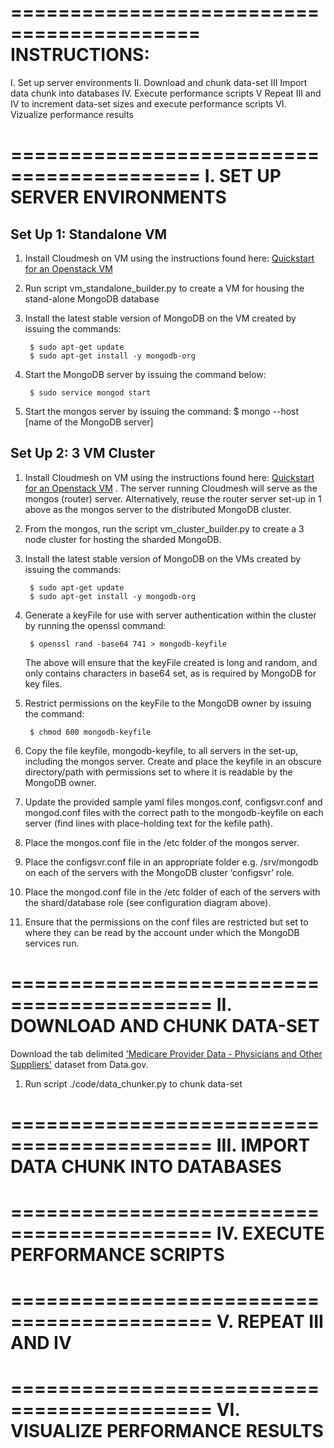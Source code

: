==========================================
INSTRUCTIONS:
==========================================
I. 	Set up server environments
II.	Download and chunk data-set 
III 	Import data chunk into databases
IV.	Execute performance scripts
V	Repeat III and IV to increment data-set sizes and execute performance scripts
VI.	Vizualize performance results


==========================================
I. SET UP SERVER ENVIRONMENTS	
==========================================

Set Up 1: Standalone VM
------------------------
1. Install Cloudmesh on VM using the instructions found here: [Quickstart for an Openstack VM](http://cloudmesh.github.io/introduction_to_cloud_computing/cloudmesh/setup/setup_openstack.html)
 
2. Run script vm_standalone_builder.py to create a VM for housing the stand-alone MongoDB database

3. Install the latest stable version of MongoDB on the VM created by issuing the commands:
	
		$ sudo apt-get update
		$ sudo apt-get install -y mongodb-org

4. Start the MongoDB server by issuing the command below:

		$ sudo service mongod start

5. Start the mongos server by issuing the command:
		$ mongo --host [name of the MongoDB server]


Set Up 2: 3 VM Cluster
------------------------
1. Install Cloudmesh on VM using the instructions found here:  [Quickstart for an Openstack VM](http://cloudmesh.github.io/introduction_to_cloud_computing/cloudmesh/setup/setup_openstack.html) . The server running Cloudmesh will serve as the mongos (router) server. Alternatively, reuse the router server set-up in 1 above as the mongos server to the distributed MongoDB cluster.

2. From the mongos, run the script vm_cluster_builder.py to create a 3 node cluster for hosting the sharded MongoDB. 

3. Install the latest stable version of MongoDB on the VMs created by issuing the commands:
	
		$ sudo apt-get update
		$ sudo apt-get install -y mongodb-org

4. Generate a keyFile for use with server authentication within the cluster by running the openssl command: 

		$ openssl rand -base64 741 > mongodb-keyfile

   The above will ensure that the keyFile created is long and random, and only contains characters in base64 set, as is required by MongoDB for key files. 

5. Restrict permissions on the keyFile to the MongoDB owner by issuing the command:

		$ chmod 600 mongodb-keyfile 

6. Copy the file keyfile, mongodb-keyfile, to all servers in the set-up, including the mongos server. Create and place the keyfile in an obscure directory/path with permissions set to where it is readable by the MongoDB owner.

7. Update the provided sample yaml files mongos.conf, configsvr.conf and mongod.conf files with the correct path to the mongodb-keyfile on each server (find lines with place-holding text for the kefile path).

8. Place the mongos.conf file in the /etc folder of the mongos server. 

9. Place the configsvr.conf file in an appropriate folder e.g. /srv/mongodb  on each of the servers with the MongoDB cluster ‘configsvr’ role.
 
10. Place the mongod.conf file in the /etc folder of each of the servers with the shard/database role (see configuration diagram above). 

11. Ensure that the permissions on the conf files are restricted but set to where they can be read by the account under which the MongoDB services run. 

===========================================
II. DOWNLOAD AND CHUNK DATA-SET
===========================================
Download the tab delimited ['Medicare Provider Data - Physicians and Other Suppliers'](http://www.cms.gov/apps/ama/license-2011.asp?file=http://download.cms.gov/Research-Statistics-Data-and-Systems/Statistics-Trends-and-Reports/Medicare-Provider-Charge-Data/Downloads/Medicare-Physician-and-Other-Supplier-PUF-CY2012.zip) dataset from Data.gov. 

1. Run script ./code/data_chunker.py to chunk data-set

===========================================
III. IMPORT DATA CHUNK INTO DATABASES
===========================================

===========================================
IV. EXECUTE PERFORMANCE SCRIPTS
===========================================

===========================================
V. REPEAT III AND IV
===========================================

===========================================
VI. VISUALIZE PERFORMANCE RESULTS
===========================================
